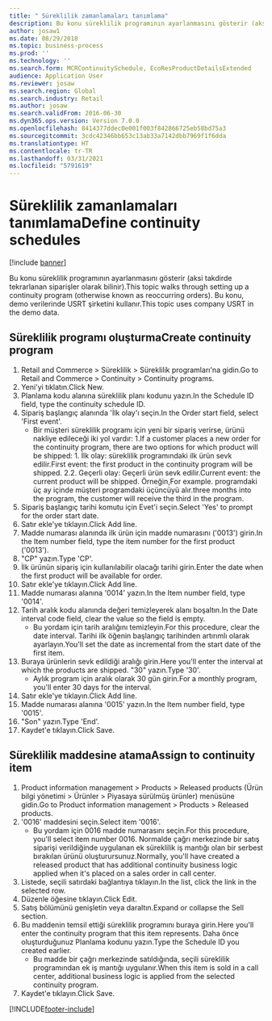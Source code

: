 ```yaml
---
title: " Süreklilik zamanlamaları tanımlama"
description: Bu konu süreklilik programının ayarlanmasını gösterir (aksi takdirde tekrarlanan siparişler olarak bilinir).
author: josaw1
ms.date: 08/29/2018
ms.topic: business-process
ms.prod: ''
ms.technology: ''
ms.search.form: MCRContinuitySchedule, EcoResProductDetailsExtended
audience: Application User
ms.reviewer: josaw
ms.search.region: Global
ms.search.industry: Retail
ms.author: josaw
ms.search.validFrom: 2016-06-30
ms.dyn365.ops.version: Version 7.0.0
ms.openlocfilehash: 8414377ddec0e001f003f842866725eb58bd75a3
ms.sourcegitcommit: 3cdc42346bb653c13ab33a7142dbb7969f1f6dda
ms.translationtype: HT
ms.contentlocale: tr-TR
ms.lasthandoff: 03/31/2021
ms.locfileid: "5791619"
---
```

# <a name="define-continuity-schedules"></a><span data-ttu-id="6de5b-103"> Süreklilik zamanlamaları tanımlama</span><span class="sxs-lookup"><span data-stu-id="6de5b-103">Define continuity schedules</span></span>

[!include [banner](../includes/banner.md)]

<span data-ttu-id="6de5b-104">Bu konu süreklilik programının ayarlanmasını gösterir (aksi takdirde tekrarlanan siparişler olarak bilinir).</span><span class="sxs-lookup"><span data-stu-id="6de5b-104">This topic walks through setting up a continuity program (otherwise known as reoccurring orders).</span></span> <span data-ttu-id="6de5b-105">Bu konu, demo verilerinde USRT şirketini kullanır.</span><span class="sxs-lookup"><span data-stu-id="6de5b-105">This topic uses company USRT in the demo data.</span></span>


## <a name="create-continuity-program"></a><span data-ttu-id="6de5b-106">Süreklilik programı oluşturma</span><span class="sxs-lookup"><span data-stu-id="6de5b-106">Create continuity program</span></span>
1. <span data-ttu-id="6de5b-107">Retail and Commerce > Süreklilik > Süreklilik programları'na gidin.</span><span class="sxs-lookup"><span data-stu-id="6de5b-107">Go to Retail and Commerce > Continuity > Continuity programs.</span></span>
2. <span data-ttu-id="6de5b-108">Yeni'yi tıklatın.</span><span class="sxs-lookup"><span data-stu-id="6de5b-108">Click New.</span></span>
3. <span data-ttu-id="6de5b-109">Planlama kodu alanına süreklilik planı kodunu yazın.</span><span class="sxs-lookup"><span data-stu-id="6de5b-109">In the Schedule ID field, type the continuity schedule ID.</span></span>
4. <span data-ttu-id="6de5b-110">Sipariş başlangıç alanında 'İlk olay'ı seçin.</span><span class="sxs-lookup"><span data-stu-id="6de5b-110">In the Order start field, select 'First event'.</span></span>
    * <span data-ttu-id="6de5b-111">Bir müşteri süreklilik programı için yeni bir sipariş verirse, ürünü nakliye edileceği iki yol vardır:  1.</span><span class="sxs-lookup"><span data-stu-id="6de5b-111">If a customer places a new order for the continuity program, there are two options for which product will be shipped:  1.</span></span> <span data-ttu-id="6de5b-112">İlk olay: süreklilik programındaki ilk ürün sevk edilir.</span><span class="sxs-lookup"><span data-stu-id="6de5b-112">First event: the first product in the continuity program will be shipped.</span></span>  <span data-ttu-id="6de5b-113">2.</span><span class="sxs-lookup"><span data-stu-id="6de5b-113">2.</span></span> <span data-ttu-id="6de5b-114">Geçerli olay: Geçerli ürün sevk edilir.</span><span class="sxs-lookup"><span data-stu-id="6de5b-114">Current event: the current product will be shipped.</span></span> <span data-ttu-id="6de5b-115">Örneğin,</span><span class="sxs-lookup"><span data-stu-id="6de5b-115">For example.</span></span> <span data-ttu-id="6de5b-116">programdaki üç ay içinde müşteri programdaki üçüncüyü alır.</span><span class="sxs-lookup"><span data-stu-id="6de5b-116">three months into the program, the customer will receive the third in the program.</span></span>  
5. <span data-ttu-id="6de5b-117">Sipariş başlangıç tarihi komutu için Evet'i seçin.</span><span class="sxs-lookup"><span data-stu-id="6de5b-117">Select 'Yes' to prompt for the order start date.</span></span>
6. <span data-ttu-id="6de5b-118">Satır ekle'ye tıklayın.</span><span class="sxs-lookup"><span data-stu-id="6de5b-118">Click Add line.</span></span>
7. <span data-ttu-id="6de5b-119">Madde numarası alanında ilk ürün için madde numarasını ('0013') girin.</span><span class="sxs-lookup"><span data-stu-id="6de5b-119">In the Item number field, type the item number for the first product ('0013').</span></span>
8. <span data-ttu-id="6de5b-120">"CP" yazın.</span><span class="sxs-lookup"><span data-stu-id="6de5b-120">Type 'CP'.</span></span>
9. <span data-ttu-id="6de5b-121">İlk ürünün sipariş için kullanılabilir olacağı tarihi girin.</span><span class="sxs-lookup"><span data-stu-id="6de5b-121">Enter the date when the first product will be available for order.</span></span>
10. <span data-ttu-id="6de5b-122">Satır ekle'ye tıklayın.</span><span class="sxs-lookup"><span data-stu-id="6de5b-122">Click Add line.</span></span>
11. <span data-ttu-id="6de5b-123">Madde numarası alanına '0014' yazın.</span><span class="sxs-lookup"><span data-stu-id="6de5b-123">In the Item number field, type '0014'.</span></span>
12. <span data-ttu-id="6de5b-124">Tarih aralık kodu alanında değeri temizleyerek alanı boşaltın.</span><span class="sxs-lookup"><span data-stu-id="6de5b-124">In the Date interval code field, clear the value so the field is empty.</span></span>
    * <span data-ttu-id="6de5b-125">Bu yordam için tarih aralığını temizleyin.</span><span class="sxs-lookup"><span data-stu-id="6de5b-125">For this procedure, clear the date interval.</span></span> <span data-ttu-id="6de5b-126">Tarihi ilk öğenin başlangıç tarihinden artırımlı olarak ayarlayın.</span><span class="sxs-lookup"><span data-stu-id="6de5b-126">You'll set the date as incremental from the start date of the first item.</span></span>  
13. <span data-ttu-id="6de5b-127">Buraya ürünlerin sevk edildiği aralığı girin.</span><span class="sxs-lookup"><span data-stu-id="6de5b-127">Here you'll enter the interval at which the products are shipped.</span></span> <span data-ttu-id="6de5b-128">"30" yazın.</span><span class="sxs-lookup"><span data-stu-id="6de5b-128">Type '30'.</span></span>
    * <span data-ttu-id="6de5b-129">Aylık program için aralık olarak 30 gün girin.</span><span class="sxs-lookup"><span data-stu-id="6de5b-129">For a monthly program, you'll enter 30 days for the interval.</span></span>  
14. <span data-ttu-id="6de5b-130">Satır ekle'ye tıklayın.</span><span class="sxs-lookup"><span data-stu-id="6de5b-130">Click Add line.</span></span>
15. <span data-ttu-id="6de5b-131">Madde numarası alanına '0015' yazın.</span><span class="sxs-lookup"><span data-stu-id="6de5b-131">In the Item number field, type '0015'.</span></span>
16. <span data-ttu-id="6de5b-132">"Son" yazın.</span><span class="sxs-lookup"><span data-stu-id="6de5b-132">Type 'End'.</span></span>
17. <span data-ttu-id="6de5b-133">Kaydet'e tıklayın.</span><span class="sxs-lookup"><span data-stu-id="6de5b-133">Click Save.</span></span>

## <a name="assign-to-continuity-item"></a><span data-ttu-id="6de5b-134">Süreklilik maddesine atama</span><span class="sxs-lookup"><span data-stu-id="6de5b-134">Assign to continuity item</span></span>
1. <span data-ttu-id="6de5b-135">Product information management > Products > Released products (Ürün bilgi yönetimi > Ürünler > Piyasaya sürülmüş ürünler) menüsüne gidin.</span><span class="sxs-lookup"><span data-stu-id="6de5b-135">Go to Product information management > Products > Released products.</span></span>
2. <span data-ttu-id="6de5b-136">'0016' maddesini seçin.</span><span class="sxs-lookup"><span data-stu-id="6de5b-136">Select item '0016'.</span></span>
    * <span data-ttu-id="6de5b-137">Bu yordam için 0016 madde numarasını seçin.</span><span class="sxs-lookup"><span data-stu-id="6de5b-137">For this procedure, you'll select item number 0016.</span></span> <span data-ttu-id="6de5b-138">Normalde çağrı merkezinde bir satış siparişi verildiğinde uygulanan ek süreklilik iş mantığı olan bir serbest bırakılan ürünü oluşturursunuz.</span><span class="sxs-lookup"><span data-stu-id="6de5b-138">Normally, you'll have created a released product that has additional continuity business logic applied when it's placed on a sales order in call center.</span></span>  
3. <span data-ttu-id="6de5b-139">Listede, seçili satırdaki bağlantıya tıklayın.</span><span class="sxs-lookup"><span data-stu-id="6de5b-139">In the list, click the link in the selected row.</span></span>
4. <span data-ttu-id="6de5b-140">Düzenle öğesine tıklayın.</span><span class="sxs-lookup"><span data-stu-id="6de5b-140">Click Edit.</span></span>
5. <span data-ttu-id="6de5b-141">Satış bölümünü genişletin veya daraltın.</span><span class="sxs-lookup"><span data-stu-id="6de5b-141">Expand or collapse the Sell section.</span></span>
6. <span data-ttu-id="6de5b-142">Bu maddenin temsil ettiği süreklilik programını buraya girin.</span><span class="sxs-lookup"><span data-stu-id="6de5b-142">Here you'll enter the continuity program that this item represents.</span></span> <span data-ttu-id="6de5b-143">Daha önce oluşturduğunuz Planlama kodunu yazın.</span><span class="sxs-lookup"><span data-stu-id="6de5b-143">Type the Schedule ID you created earlier.</span></span>
    * <span data-ttu-id="6de5b-144">Bu madde bir çağrı merkezinde satıldığında, seçili süreklilik programından ek iş mantığı uygulanır.</span><span class="sxs-lookup"><span data-stu-id="6de5b-144">When this item is sold in a call center, additional business logic is applied from the selected continuity program.</span></span>  
7. <span data-ttu-id="6de5b-145">Kaydet'e tıklayın.</span><span class="sxs-lookup"><span data-stu-id="6de5b-145">Click Save.</span></span>



[!INCLUDE[footer-include](../../includes/footer-banner.md)]